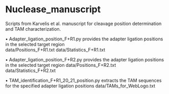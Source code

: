 # Nuclease_manuscript
Scripts from Karvelis et al. manuscript for cleavage position determination and TAM characterization.

• Adapter_ligation_position_F+R1.py provides the adapter ligation positions in the selected target region  
	data/Positions_F+R1.txt
	data/Statistics_F+R1.txt

• Adapter_ligation_position_F+R2.py provides the adapter ligation positions in the selected target region
	data/Positions_F+R2.txt
	data/Statistics_F+R2.txt

• TAM_identification_F+R1_20_21_position.py extracts the TAM sequences for the specified adapter ligation positions
	data/TAMs_for_WebLogo.txt
